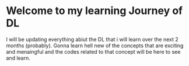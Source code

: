 # Welcome to my learning Journey of DL

I will be updating everything abiut the DL that i will  learn over the next 2 months (probably). Gonna learn hell new of the concepts that are exciting and menaingful and the codes related to that concept will be here to see and learn.